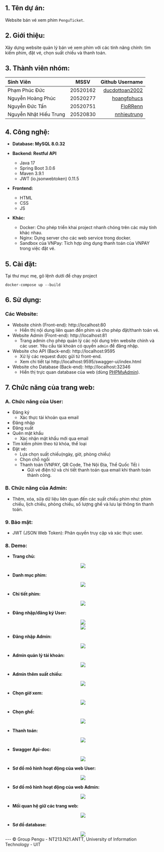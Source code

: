 ## **1. Tên dự án:**
Website bán vé xem phim `PenguTicket`.

## **2. Giới thiệu:**
Xây dựng website quản lý bán vé xem phim với các tính năng chính: tìm kiếm phim, đặt vé, chọn suất chiếu và thanh toán.

## **3. Thành viên nhóm:**
| Sinh Viên               | MSSV        | Github Username   |
| :----------------------- |:-----------:| -----------------:|
| Phạm Phúc Đức           | 20520162    | [ducdottoan2002](https://github.com/ducdottoan2002)|
| Nguyễn Hoàng Phúc       | 20520277    | [hoangfphucs](https://github.com/hoangfphucs)|
| Nguyễn Đức Tấn          | 20520751    | [FloRRenn](https://github.com/FloRRenn)|
| Nguyễn Nhật Hiếu Trung  | 20520830    | [nnhieutrung](https://github.com/nnhieutrung)|

## **4. Công nghệ:**
- **Database: MySQL 8.0.32**

- **Backend: Restful API**
  - Java 17
  - Spring Boot 3.0.6
  - Maven 3.9.1
  - JWT (io.jsonwebtoken) 0.11.5

- **Frontend:**
	- HTML
	- CSS
	- JS

- **Khác:**
	- Docker: Cho phép triển khai project nhanh chóng trên các máy tính khác nhau.
	- Nginx: Dựng server cho các web service trong docker.
	- Sandbox của VNPay: Tích hợp ứng dụng thanh toán của VNPAY trong việc đặt vé.

## **5. Cài đặt:**
Tại thư mục mẹ, gõ lệnh dưới để chạy project
```shell
docker-compose up --build
```

## **6. Sử dụng:**
### **Các Website:**
- Website chính (Front-end): http://localhost:80
	- Hiển thị nội dung liên quan đến phim và cho phép đặt/thanh toán vé.
- Website Admin (Front-end): http://localhost:81
	- Trang admin cho phép quản lý các nội dung trên website chính và các user. Yêu cầu tài khoản có quyền `admin` để đăng nhập. 
- Website cho API (Back-end): http://localhost:9595
	- Xử lý các request được gửi từ front-end.
    - Xem chi tiết tại http://localhost:9595/swagger-ui/index.html
- Website cho Database (Back-end): http://localhost:32346
	- Hiển thị trực quan database của web (dùng [PHPMyAdmin](https://www.phpmyadmin.net/)).

## **7. Chức năng của trang web:**
### **A. Chức năng của User:**
- Đăng ký
	+ Xác thực tài khoản qua email
- Đăng nhập
- Đăng xuất
- Quên mật khẩu
	+ Xác nhận mật khẩu mới qua email
- Tìm kiếm phim theo từ khóa, thể loại
- Đặ̣t vé:
	+ Lựa chọn suất chiếu(ngày, giờ, phòng chiếu)
	+ Chọn chỗ ngồi
	+ Thanh toán (VNPAY, QR Code, Thẻ Nội Địa, Thể Quốc Tế) i
    	* Gửi vé điện tử và chi tiết thanh toán qua email khi thanh toán thành công.

### **B. Chức năng của Admin:**
- Thêm, xóa, sữa dữ liệu liên quan đến các suất chiếu phim như: phim chiếu, lịch chiếu, phòng chiếu, số lượng ghế và lưu lại thông tin thanh toán.

### **9. Bảo mật:**
- JWT (JSON Web Token): Phân quyền truy cập và xác thực user.

### **8. Demo:**
- **Trang chủ:**
<div align='center'>
	<img src='demo-images/trang_chu.png' />
</div>

- **Danh mục phim:**
<div align='center'>
	<img src='demo-images/danh_muc.png' />
</div>

- **Chi tiết phim:**
<div align='center'>
	<img src='demo-images/chi_tiet_phim.png' />
</div>

- **Đăng nhập/đăng ký User:**
<div align='center'>
	<img src='demo-images/userlogin.png' />
	<br>
	<img src='demo-images/usersignup.png' />
</div>

- **Đăng nhập Admin:**
<div align='center'>
	<img src='demo-images/adminlogin.png' />
</div>

- **Admin quản lý tài khoản:**
<div align='center'>
	<img src='demo-images/admin_quan_ly_tk.png' />
</div>

- **Admin thêm suất chiếu:**
<div align='center'>
	<img src='demo-images/admin_change_show.png' />
</div>

- **Chọn giờ xem:**
<div align='center'>
	<img src='demo-images/chon_gio_xem.png' />
</div>

- **Chọn ghế:**
<div align='center'>
	<img src='demo-images/chon_vi_tri.png' />
</div>

- **Thanh toán:**
<div align='center'>
	<img src='demo-images/thanh_toan.jpg' />
</div>

- **Swagger Api-doc:**
<div align='center'>
	<img src='demo-images/swagger_api.jpg' />
</div>

- **Sơ đồ mô hình hoạt động của web User:**
<div align='center'>
	<img src='demo-images/so_do_web.jpg' />
</div>

- **Sơ đồ mô hình hoạt động của web Admin:**
<div align='center'>
	<img src='demo-images/so_do_web_admin.jpg' />
</div>

- **Mối quan hệ giữ các trang web:**
<div align='center'>
	<img src='demo-images/moi_quan_he_cac_web.PNG' />
</div>

- **Sơ đồ database:**
<div align='center'>
	<img src='demo-images/so_do_databases.PNG' />
</div>
---
© Group Pengu - NT213.N21.ANTT, University of Information Technology - UIT
